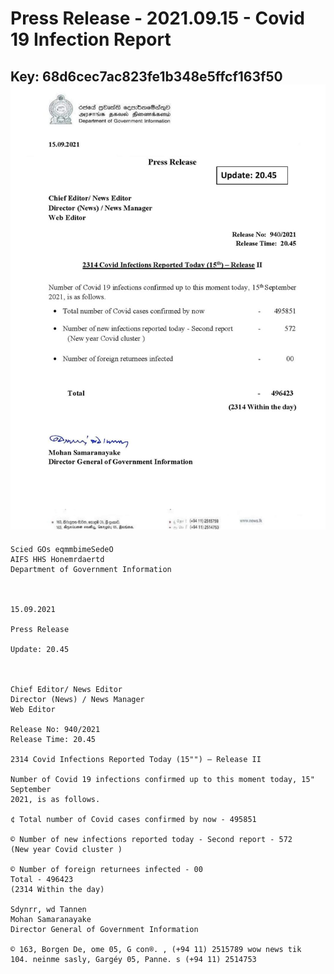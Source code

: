 # Press Release - 2021.09.15 - Covid 19 Infection Report 
Key: 68d6cec7ac823fe1b348e5ffcf163f50 
![img](img/68d6cec7ac823fe1b348e5ffcf163f50.jpg)
---
```
Scied GOs eqmmbimeSedeO
AIFS HHS Honemrdaertd
Department of Government Information

 

15.09.2021

Press Release

Update: 20.45

 

Chief Editor/ News Editor
Director (News) / News Manager
Web Editor

Release No: 940/2021
Release Time: 20.45

2314 Covid Infections Reported Today (15"") — Release II

Number of Covid 19 infections confirmed up to this moment today, 15" September
2021, is as follows.

¢ Total number of Covid cases confirmed by now - 495851

© Number of new infections reported today - Second report - 572
(New year Covid cluster )

© Number of foreign returnees infected - 00
Total - 496423
(2314 Within the day)

Sdynrr, wd Tannen
Mohan Samaranayake
Director General of Government Information

© 163, Borgen De, ome 05, G con®. , (+94 11) 2515789 wow news tik
104. neinme sasly, Gargéy 05, Panne. s (+94 11) 2514753

```
